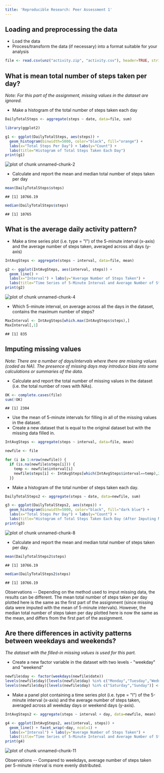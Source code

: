 ```yaml
---
title: 'Reproducible Research: Peer Assessment 1'
---
```



## Loading and preprocessing the data

- Load the data
- Process/transform the data (if necessary) into a format suitable for your analysis


```r
file <- read.csv(unz("activity.zip", "activity.csv"), header=TRUE, stringsAsFactors=FALSE, colClasses=c("integer", "Date", "integer"))
```


## What is mean total number of steps taken per day?

*Note: For this part of the assignment, missing values in the dataset are ignored.*


- Make a histogram of the total number of steps taken each day


```r
DailyTotalSteps <- aggregate(steps ~ date, data=file, sum)

library(ggplot2)

g1 <- ggplot(DailyTotalSteps, aes(steps)) +
  geom_histogram(binwidth=5000, color="black", fill="orange") +  
  labs(x="Total Steps Per Day") + labs(y="Count") + 
  labs(title="Histogram of Total Steps Taken Each Day")
print(g1)
```

![plot of chunk unnamed-chunk-2](figure/unnamed-chunk-2-1.png) 

- Calculate and report the mean and median total number of steps taken per day


```r
mean(DailyTotalSteps$steps)
```

```
## [1] 10766.19
```

```r
median(DailyTotalSteps$steps)
```

```
## [1] 10765
```


## What is the average daily activity pattern?

- Make a time series plot (i.e. type = "l") of the 5-minute interval (x-axis) and the average number of steps taken, averaged across all days (y-axis)


```r
IntAvgSteps <- aggregate(steps ~ interval, data=file, mean)

g2 <- ggplot(IntAvgSteps, aes(interval, steps)) +
  geom_line() +  
  labs(x="Interval") + labs(y="Average Number of Steps Taken") + 
  labs(title="Time Series of 5-Minute Interval and Average Number of Steps Taken")
print(g2)
```

![plot of chunk unnamed-chunk-4](figure/unnamed-chunk-4-1.png) 

- Which 5-minute interval, on average across all the days in the dataset, contains the maximum number of steps?


```r
MaxInterval <- IntAvgSteps[which.max(IntAvgSteps$steps),]
MaxInterval[,1]
```

```
## [1] 835
```


## Imputing missing values

*Note: There are a number of days/intervals where there are missing values (coded as NA). The presence of missing days may introduce bias into some calculations or summaries of the data.*


- Calculate and report the total number of missing values in the dataset (i.e. the total number of rows with NAs).


```r
OK <- complete.cases(file)
sum(!OK)
```

```
## [1] 2304
```


- Use the mean of 5-minute intervals for filling in all of the missing values in the dataset.
- Create a new dataset that is equal to the original dataset but with the missing data filled in.


```r
IntAvgSteps <- aggregate(steps ~ interval, data=file, mean)

newfile <- file

for (i in 1:nrow(newfile)) {
  if (is.na(newfile$steps[i])) { 
    temp <- newfile$interval[i]
    newfile$steps[i] <- IntAvgSteps[which(IntAvgSteps$interval==temp),2]
  }}
```


- Make a histogram of the total number of steps taken each day. 


```r
DailyTotalSteps2 <- aggregate(steps ~ date, data=newfile, sum)

g3 <- ggplot(DailyTotalSteps2, aes(steps)) +
  geom_histogram(binwidth=5000, color="black", fill="dark blue") +  
  labs(x="Total Steps Per Day") + labs(y="Count") + 
  labs(title="Histogram of Total Steps Taken Each Day (After Imputing Missing Data)")
print(g3)
```

![plot of chunk unnamed-chunk-8](figure/unnamed-chunk-8-1.png) 


- Calculate and report the mean and median total number of steps taken per day.


```r
mean(DailyTotalSteps2$steps)
```

```
## [1] 10766.19
```

```r
median(DailyTotalSteps2$steps)
```

```
## [1] 10766.19
```


Observations -- Depending on the method used to imput missing data, the results can be different.  The mean total number of steps taken per day plotted here is the same as the first part of the assignment (since missing data were imputed with the mean of 5-minute intervals).  However, the median total number of steps taken per day plotted here is now the same as the mean, and differs from the first part of the assignment.


## Are there differences in activity patterns between weekdays and weekends?

*The dataset with the filled-in missing values is used for this part.*

- Create a new factor variable in the dataset with two levels - "weekday" and "weekend" 


```r
newfile$day <- factor(weekdays(newfile$date))
levels(newfile$day)[levels(newfile$day) %in% c("Monday","Tuesday","Wednesday","Thursday","Friday")] <- "weekday"
levels(newfile$day)[levels(newfile$day) %in% c("Saturday","Sunday")] <- "weekend"
```

- Make a panel plot containing a time series plot (i.e. type = "l") of the 5-minute interval (x-axis) and the average number of steps taken, averaged across all weekday days or weekend days (y-axis). 


```r
IntAvgSteps2 <- aggregate(steps ~ interval + day, data=newfile, mean)

g4 <- ggplot(IntAvgSteps2, aes(interval, steps)) +
  geom_line() + facet_wrap(~day, ncol=1) +
  labs(x="Interval") + labs(y="Average Number of Steps Taken") + 
  labs(title="Time Series of 5-Minute Interval and Average Number of Steps Taken")
print(g4)
```

![plot of chunk unnamed-chunk-11](figure/unnamed-chunk-11-1.png) 

Observations -- Compared to weekdays, average number of steps taken per 5-minute interval is more evenly distributed.
